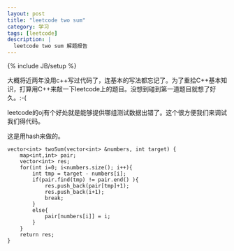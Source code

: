 ```yaml
---
layout: post
title: "leetcode two sum"
category: 学习
tags: [leetcode]
description: |
  leetcode two sum 解题报告
---
```

{% include JB/setup %}



大概将近两年没用c++写过代码了，连基本的写法都忘记了。为了重拾C++基本知识，打算用C++来敲一下leetcode上的题目。没想到碰到第一道题目就想了好久。:-(

leetcode的oj有个好处就是能够提供哪组测试数据出错了。这个很方便我们来调试我们得代码。

这是用hash来做的。


    vector<int> twoSum(vector<int> &numbers, int target) {
        map<int,int> pair;
        vector<int> res;
        for(int i=0; i<numbers.size(); i++){
            int tmp = target - numbers[i];
            if(pair.find(tmp) != pair.end() ){
                res.push_back(pair[tmp]+1);
                res.push_back(i+1);
                break;
            }
            else{
                pair[numbers[i]] = i;
            }
        }
        return res;
    }



